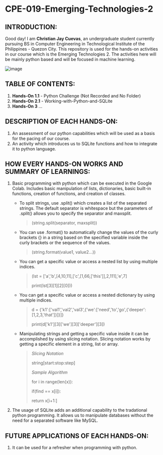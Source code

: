 # CPE-019-Emerging-Technologies-2
## INTRODUCTION:
Good day! I am **Christian Jay Cuevas**, an undergraduate student currently pursuing BS in Computer Engineering in Technological Institute of the Philippines - Quezon City. This repository is used for the hands-on activities in our course which is the Emerging Technologies 2. The activities here will be mainly python based and will be focused in machine learning. 

![image](https://github.com/AyanonKiyopon/CPE-019---Emerging-Technologies-2/assets/143265700/6fb89f23-ef40-40cd-a377-3614308f244a)


## TABLE OF CONTENTS:
1. **Hands-On 1.1** - Python Challenge (Not Recorded and No Folder)
2. **Hands-On 2.1** - Working-with-Python-and-SQLite 
3. **Hands-On 3** ...

## DESCRIPTION OF EACH HANDS-ON:
1. An assessment of our python capabilities which will be used as a basis for the pacing of our course.
2. An activity which introduces us to SQLite functions and how to integrate it to python language.


## HOW EVERY HANDS-ON WORKS AND SUMMARY OF LEARNINGS:
1. Basic programming with python which can be executed in the Google Colab. Includes basic manipulation of lists, dictionaries, basic built-in functions, creation of functions, and creation of classes.
   * To split strings, use .split() which creates a list of the separated strings. The default separator is whitespace but the parameters of .split() allows you to specify the separator and maxsplit.
     > (string.split(separator, maxsplit))
   * You can use .format() to automatically change the values of the curly brackets {} in a string based on the specified variable inside the curly brackets or the sequence of the values.
     > (string.format(value1, value2...))
   * You can get a specific value or access a nested list by using multiple indices.
     > (lst = ['a','b',[4,10,11],['c',[1,66,['this']],2,111],'e',7]
     > 
     > print(lst[3][1][2][0]))
   * You can get a specific value or access a nested dictionary by using multiple indices.
     >d = {'k1':['val1','val2','val3',{'we':['need','to','go',{'deeper':[1,2,3,'that']}]}]}
     >
     >print(d['k1'][3]['we'][3]['deeper'][3])
   * Manipulating strings and getting a specific value inside it can be accomplished by using slicing notation. Slicing notation works by getting a specific element in a string, list or array.
     > _Slicing Notation_
     > 
     > string[start:stop:step]
     > 
     > _Sample Algorithm_
     > 
     > for i in range(len(x)):
     > 
     >    if(find == x[i]):
     > 
     > return x[i+1:]

2. The usage of SQLite adds an additional capability to the tradational python programming. It allows us to manipulate databases without the need for a separated software like MySQL. 

## FUTURE APPLICATIONS OF EACH HANDS-ON:
1. It can be used for a refresher when programming with python.
